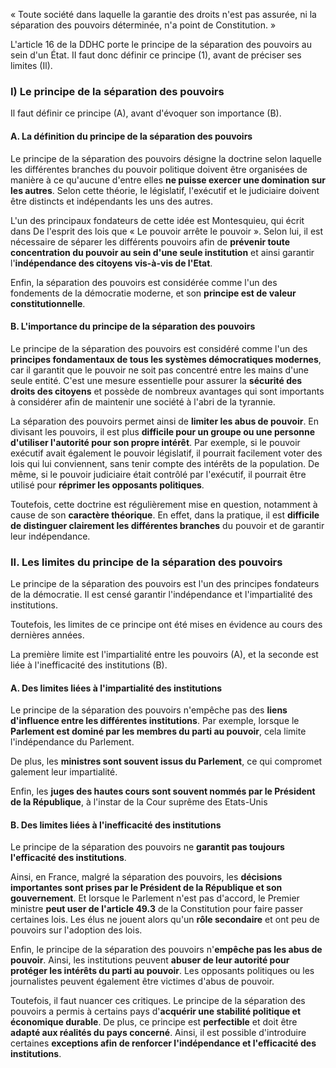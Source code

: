 « Toute société dans laquelle la garantie des droits n'est pas assurée, ni la séparation des pouvoirs déterminée, n'a point de Constitution. »

L'article 16 de la DDHC porte le principe de la séparation des pouvoirs au sein d'un État. II faut donc définir ce principe (1), avant de préciser ses limites (Il).

### I) Le principe de la séparation des pouvoirs

Il faut définir ce principe (A), avant d'évoquer son importance (B).

#### A. La définition du principe de la séparation des pouvoirs

Le principe de la séparation des pouvoirs désigne la doctrine selon laquelle les différentes branches du pouvoir politique doivent être organisées de manière à ce qu'aucune d'entre elles **ne puisse exercer une domination sur les autres**. Selon cette théorie, le législatif, l'exécutif et le judiciaire doivent être distincts et indépendants les uns des autres.

L'un des principaux fondateurs de cette idée est Montesquieu, qui écrit dans De l'esprit des lois que « Le pouvoir arrête le pouvoir ». Selon lui, il est nécessaire de séparer les différents pouvoirs afin de **prévenir toute concentration du pouvoir au sein d'une seule institution** et ainsi garantir l'**indépendance des citoyens vis-à-vis de l'Etat**.

Enfin, la séparation des pouvoirs est considérée comme l'un des fondements de la démocratie moderne, et son **principe est de valeur constitutionnelle**.

#### B. L'importance du principe de la séparation des pouvoirs

Le principe de la séparation des pouvoirs est considéré comme l'un des **principes fondamentaux de tous les systèmes démocratiques modernes**, car il garantit que le pouvoir ne soit pas concentré entre les mains d'une seule entité. C'est une mesure essentielle pour assurer la **sécurité des droits des citoyens** et possède de nombreux avantages qui sont importants à considérer afin de maintenir une société à l'abri de la tyrannie.

La séparation des pouvoirs permet ainsi de **limiter les abus de pouvoir**. En divisant les pouvoirs, il est plus **difficile pour un groupe ou une personne d'utiliser l'autorité pour son propre intérêt**. Par exemple, si le pouvoir exécutif avait également le pouvoir législatif, il pourrait facilement voter des lois qui lui conviennent, sans tenir compte des intérêts de la population. De même, si le pouvoir judiciaire était contrôlé par l'exécutif, il pourrait être utilisé pour **réprimer les opposants politiques**.

Toutefois, cette doctrine est régulièrement mise en question, notamment à cause de son **caractère théorique**. En effet, dans la pratique, il est **difficile de distinguer clairement les différentes branches** du pouvoir et de garantir leur indépendance.

### II. Les limites du principe de la séparation des pouvoirs

Le principe de la séparation des pouvoirs est l'un des principes fondateurs de la démocratie. Il est censé garantir l'indépendance et l'impartialité des institutions.

Toutefois, les limites de ce principe ont été mises en évidence au cours des dernières années.

La première limite est l'impartialité entre les pouvoirs (A), et la seconde est liée à l'inefficacité des institutions (B).

#### A. Des limites liées à l'impartialité des institutions

Le principe de la séparation des pouvoirs n'empêche pas des **liens d'influence entre les différentes institutions**. Par exemple, lorsque le **Parlement est dominé par les membres du parti au pouvoir**, cela limite l'indépendance du Parlement.

De plus, les **ministres sont souvent issus du Parlement**, ce qui compromet galement leur impartialité.

Enfin, les **juges des hautes cours sont souvent nommés par le Président de la République**, à l'instar de la Cour suprême des Etats-Unis

#### B. Des limites liées à l'inefficacité des institutions

Le principe de la séparation des pouvoirs ne **garantit pas toujours l'efficacité des institutions**. 

Ainsi, en France, malgré la séparation des pouvoirs, les **décisions importantes sont prises par le Président de la République et son gouvernement**. Et lorsque le Parlement n'est pas d'accord, le Premier ministre **peut user de l'article 49.3** de la Constitution pour faire passer certaines lois. Les élus ne jouent alors qu'un **rôle secondaire** et ont peu de pouvoirs sur l'adoption des lois.

Enfin, le principe de la séparation des pouvoirs n'**empêche pas les abus de pouvoir**. Ainsi, les institutions peuvent **abuser de leur autorité pour protéger les intérêts du parti au pouvoir**. Les opposants politiques ou les journalistes peuvent également être victimes d'abus de pouvoir.

Toutefois, il faut nuancer ces critiques. Le principe de la séparation des pouvoirs a permis à certains pays d'**acquérir une stabilité politique et économique durable**. De plus, ce principe est **perfectible** et doit être **adapté aux réalités du pays concerné**. Ainsi, il est possible d'introduire certaines **exceptions afin de renforcer l'indépendance et l'efficacité des institutions**.